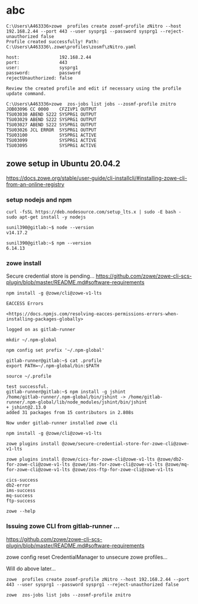 # abc

```jcl
C:\Users\A463336>zowe  profiles create zosmf-profile zNitro --host 192.168.2.44 --port 443 --user sysprg1 --password sysprg1 --reject-unauthorized false
Profile created successfully! Path:
C:\Users\A463336\.zowe\profiles\zosmf\zNitro.yaml

host:               192.168.2.44
port:               443
user:               sysprg1
password:           password
rejectUnauthorized: false

Review the created profile and edit if necessary using the profile update command.

C:\Users\A463336>zowe  zos-jobs list jobs --zosmf-profile znitro
JOB03096 CC 0000    CFZIVP1 OUTPUT
TSU03030 ABEND S222 SYSPRG1 OUTPUT
TSU03029 ABEND S222 SYSPRG1 OUTPUT
TSU03027 ABEND S222 SYSPRG1 OUTPUT
TSU03026 JCL ERROR  SYSPRG1 OUTPUT
TSU03100            SYSPRG1 ACTIVE
TSU03099            SYSPRG1 ACTIVE
TSU03095            SYSPRG1 ACTIVE

```

## zowe setup in Ubuntu 20.04.2

<https://docs.zowe.org/stable/user-guide/cli-installcli/#installing-zowe-cli-from-an-online-registry>

### setup nodejs and npm

```shell
curl -fsSL https://deb.nodesource.com/setup_lts.x | sudo -E bash -
sudo apt-get install -y nodejs

sunil390@gitlab:~$ node --version
v14.17.2

sunil390@gitlab:~$ npm --version
6.14.13
```

### zowe install
Secure credential store is pending...
<https://github.com/zowe/zowe-cli-scs-plugin/blob/master/README.md#software-requirements>

```
npm install -g @zowe/cli@zowe-v1-lts

EACCESS Errors

<https://docs.npmjs.com/resolving-eacces-permissions-errors-when-installing-packages-globally>

logged on as gitlab-runner

mkdir ~/.npm-global

npm config set prefix '~/.npm-global'

gitlab-runner@gitlab:~$ cat .profile
export PATH=~/.npm-global/bin:$PATH

source ~/.profile

test successful.
gitlab-runner@gitlab:~$ npm install -g jshint
/home/gitlab-runner/.npm-global/bin/jshint -> /home/gitlab-runner/.npm-global/lib/node_modules/jshint/bin/jshint
+ jshint@2.13.0
added 31 packages from 15 contributors in 2.808s

Now under gitlab-runner installed zowe cli

npm install -g @zowe/cli@zowe-v1-lts

zowe plugins install @zowe/secure-credential-store-for-zowe-cli@zowe-v1-lts

zowe plugins install @zowe/cics-for-zowe-cli@zowe-v1-lts @zowe/db2-for-zowe-cli@zowe-v1-lts @zowe/ims-for-zowe-cli@zowe-v1-lts @zowe/mq-for-zowe-cli@zowe-v1-lts @zowe/zos-ftp-for-zowe-cli@zowe-v1-lts

cics-success
db2-error
ims-success
mq-success
ftp-success

zowe --help
```

### Issuing zowe CLI from gitlab-runner ...

https://github.com/zowe/zowe-cli-scs-plugin/blob/master/README.md#software-requirements

zowe config reset CredentialManager to unsecure zowe profiles...

Will do above later...
```shell
zowe  profiles create zosmf-profile zNitro --host 192.168.2.44 --port 443 --user sysprg1 --password sysprg1 --reject-unauthorized false

zowe  zos-jobs list jobs --zosmf-profile znitro

```

